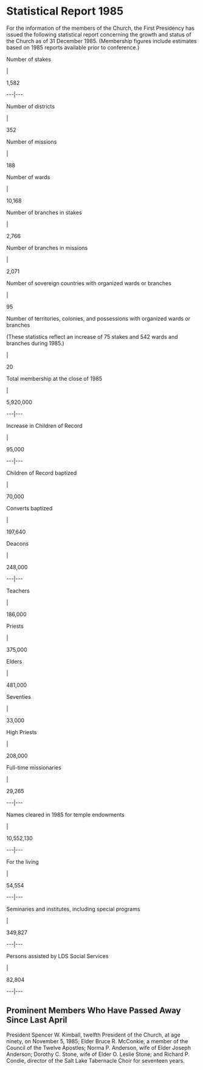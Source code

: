 # Statistical Report 1985

For the information of the members of the Church, the First Presidency has
issued the following statistical report concerning the growth and status of
the Church as of 31 December 1985. (Membership figures include estimates based
on 1985 reports available prior to conference.)

Number of stakes

|

1,582  
  
---|---  
  
Number of districts

|

352  
  
Number of missions

|

188  
  
Number of wards

|

10,168  
  
Number of branches in stakes

|

2,766  
  
Number of branches in missions

|

2,071  
  
Number of sovereign countries with organized wards or branches

|

95  
  
Number of territories, colonies, and possessions with organized wards or
branches

(These statistics reflect an increase of 75 stakes and 542 wards and branches
during 1985.)

|

20  
  
Total membership at the close of 1985

|

5,920,000  
  
---|---  
  
Increase in Children of Record

|

95,000  
  
---|---  
  
Children of Record baptized

|

70,000  
  
Converts baptized

|

197,640  
  
Deacons

|

248,000  
  
---|---  
  
Teachers

|

186,000  
  
Priests

|

375,000  
  
Elders

|

481,000  
  
Seventies

|

33,000  
  
High Priests

|

208,000  
  
Full-time missionaries

|

29,265  
  
---|---  
  
Names cleared in 1985 for temple endowments

|

10,552,130  
  
---|---  
  
For the living

|

54,554  
  
---|---  
  
Seminaries and institutes, including special programs

|

349,827  
  
---|---  
  
Persons assisted by LDS Social Services

|

82,804  
  
---|---  
  
## Prominent Members Who Have Passed Away Since Last April

President Spencer W. Kimball, twelfth President of the Church, at age ninety,
on November 5, 1985; Elder Bruce R. McConkie, a member of the Council of the
Twelve Apostles; Norma P. Anderson, wife of Elder Joseph Anderson; Dorothy C.
Stone, wife of Elder O. Leslie Stone; and Richard P. Condie, director of the
Salt Lake Tabernacle Choir for seventeen years.


